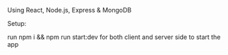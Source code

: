 Using React, Node.js, Express & MongoDB

Setup:

run npm i && npm run start:dev for both client and server side to start the app
